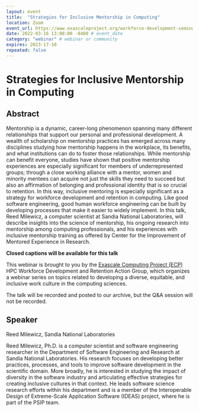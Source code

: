 ```yaml
---
layout: event
title:  "Strategies for Inclusive Mentorship in Computing"
location: Zoom
event_url: https://www.exascaleproject.org/workforce-development-seminar-series 
date: 2022-03-16 13:00:00 -0400 # event_date
category: "webinar" # webinar or community
expires: 2023-17-10
repeated: false
---
```



# Strategies for Inclusive Mentorship in Computing

## Abstract 
Mentorship is a dynamic, career-long phenomenon spanning many different relationships that support our personal and professional development. A wealth of scholarship on mentorship practices has emerged across many disciplines studying how mentorship happens in the workplace, its benefits, and what institutions can do to foster those relationships.  While mentorship can benefit everyone, studies have shown that positive mentorship experiences are especially significant for members of underrepresented groups; through a close working alliance with a mentor, women and minority mentees can acquire not just the skills they need to succeed but also an affirmation of belonging and professional identity that is so crucial to retention. In this way, inclusive mentoring is especially significant as a strategy for workforce development and retention in computing. Like good software engineering, good human workforce engineering can be built by developing processes that make it easier to widely implement. In this talk, Reed Milewicz, a computer scientist at Sandia National Laboratories, will describe insights into the science of mentorship, his ongoing research into mentorship among computing professionals, and his experiences with inclusive mentorship training as offered by Center for the Improvement of Mentored Experience in Research.


**Closed captions will be available for this talk**


This webinar is brought to you by the [Exascale Computing Project (ECP)](https://ideas-productivity.us16.list-manage.com/track/click?u=5438ff2caf2456f6ec49ebfbf&id=107f85ed45&e=190d9f9272) HPC Workforce Development and Retention Action Group, which organizes a webinar series on topics related to developing a diverse, equitable, and inclusive work culture in the computing sciences.

The talk will be recorded and posted to our archive, but the Q&A session will not be recorded.

## Speaker
Reed Milewicz, Sandia National Laboratories

Reed Milewicz, Ph.D. is a computer scientist and software engineering researcher in the Department of Software Engineering and Research at Sandia National Laboratories. His research focuses on developing better practices, processes, and tools to improve software development in the scientific domain. More broadly, he is interested in studying the impact of diversity in the software industry and articulating effective strategies for creating inclusive cultures in that context. He leads software science research efforts within his department and is a member of the Interoperable Design of Extreme-Scale Application Software (IDEAS) project, where he is part of the PSIP team.


